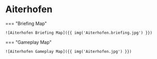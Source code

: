 # Aiterhofen

=== "Briefing Map"

    ![Aiterhofen Briefing Map]({{ img('Aiterhofen.briefing.jpg') }})

=== "Gameplay Map"

    ![Aiterhofen Gameplay Map]({{ img('Aiterhofen.jpg') }})
